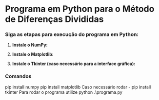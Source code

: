 # Programa em Python para o Método de Diferenças Divididas

### Siga as etapas para execução do programa em Python:

1. **Instale o NumPy:**

2. **Instale o Matplotlib:**

3. **Instale o Tkinter (caso necessário para a interface gráfica):**

### Comandos
pip install numpy
pip install matplotlib
Caso necessário rodar - pip install tkinter
Para rodar o programa utilize python .\programa.py